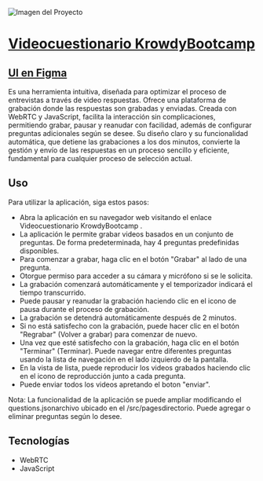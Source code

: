 ![Imagen del Proyecto](https://www.krowdy.com/images/seo/home.png)

# [Videocuestionario KrowdyBootcamp](https://videocuestionario-krowdy-bootcamp.vercel.app/)
## [UI en Figma](https://www.figma.com/file/qqx6eaZ9vZNi6YMsSzyrKI/VOD?type=design&t=N8pgZwpoSTB7MWwE-6)

Es una herramienta intuitiva, diseñada para optimizar el proceso de entrevistas a través de video
respuestas. Ofrece una plataforma de grabación donde las respuestas son grabadas y enviadas. Creada
con WebRTC y JavaScript, facilita la interacción sin complicaciones, permitiendo grabar, pausar y reanudar
con facilidad, además de configurar preguntas adicionales según se desee. Su diseño claro y su
funcionalidad automática, que detiene las grabaciones a los dos minutos, convierte la gestión y envío de
las respuestas en un proceso sencillo y eficiente, fundamental para cualquier proceso de selección actual.

## Uso
Para utilizar la aplicación, siga estos pasos:

- Abra la aplicación en su navegador web visitando el enlace Videocuestionario KrowdyBootcamp .
- La aplicación le permite grabar videos basados ​​en un conjunto de preguntas. De forma predeterminada, hay 4 preguntas predefinidas disponibles.
- Para comenzar a grabar, haga clic en el botón "Grabar" al lado de una pregunta.
- Otorgue permiso para acceder a su cámara y micrófono si se le solicita.
- La grabación comenzará automáticamente y el temporizador indicará el tiempo transcurrido.
- Puede pausar y reanudar la grabación haciendo clic en el icono de pausa durante el proceso de grabación.
- La grabación se detendrá automáticamente después de 2 minutos.
- Si no está satisfecho con la grabación, puede hacer clic en el botón "Regrabar" (Volver a grabar) para comenzar de nuevo.
- Una vez que esté satisfecho con la grabación, haga clic en el botón "Terminar" (Terminar).
Puede navegar entre diferentes preguntas usando la lista de navegación en el lado izquierdo de la pantalla.
- En la vista de lista, puede reproducir los videos grabados haciendo clic en el icono de reproducción junto a cada pregunta.
- Puede enviar todos los videos apretando el boton "enviar".

Nota: La funcionalidad de la aplicación se puede ampliar modificando el questions.jsonarchivo ubicado en el /src/pagesdirectorio. Puede agregar o eliminar preguntas según lo desee.

## Tecnologías
- WebRTC
- JavaScript
